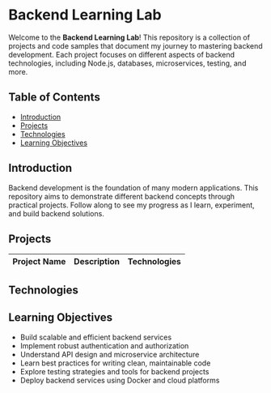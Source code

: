 # Backend Learning Lab

Welcome to the **Backend Learning Lab**! This repository is a collection of projects and code samples that document my journey to mastering backend development. Each project focuses on different aspects of backend technologies, including Node.js, databases, microservices, testing, and more.

## Table of Contents

- [Introduction](#introduction)
- [Projects](#projects)
- [Technologies](#technologies)
- [Learning Objectives](#learning-objectives)

## Introduction

Backend development is the foundation of many modern applications. This repository aims to demonstrate different backend concepts through practical projects. Follow along to see my progress as I learn, experiment, and build backend solutions.

## Projects

| Project Name      | Description                                | Technologies                   |
|-------------------|--------------------------------------------|--------------------------------|


## Technologies


## Learning Objectives

- Build scalable and efficient backend services
- Implement robust authentication and authorization
- Understand API design and microservice architecture
- Learn best practices for writing clean, maintainable code
- Explore testing strategies and tools for backend projects
- Deploy backend services using Docker and cloud platforms

